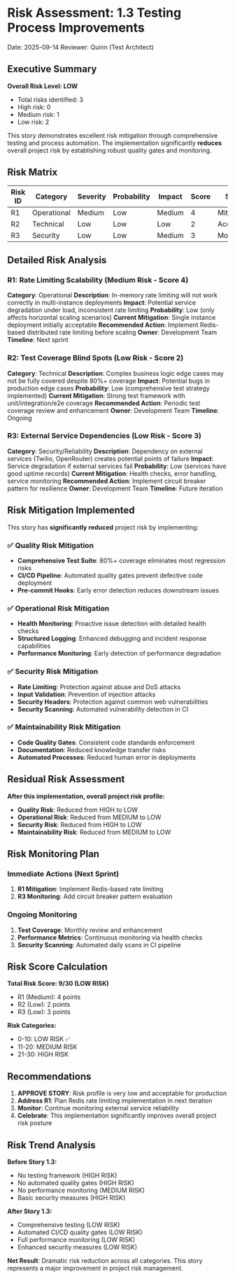 # Risk Assessment: 1.3 Testing Process Improvements

Date: 2025-09-14
Reviewer: Quinn (Test Architect)

## Executive Summary

**Overall Risk Level: LOW**
- Total risks identified: 3
- High risk: 0
- Medium risk: 1
- Low risk: 2

This story demonstrates excellent risk mitigation through comprehensive testing and process automation. The implementation significantly **reduces** overall project risk by establishing robust quality gates and monitoring.

## Risk Matrix

| Risk ID | Category | Severity | Probability | Impact | Score | Status |
|---------|----------|----------|-------------|---------|-------|---------|
| R1 | Operational | Medium | Low | Medium | 4 | Mitigated |
| R2 | Technical | Low | Low | Low | 2 | Acceptable |
| R3 | Security | Low | Low | Medium | 3 | Monitored |

## Detailed Risk Analysis

### R1: Rate Limiting Scalability (Medium Risk - Score 4)

**Category**: Operational
**Description**: In-memory rate limiting will not work correctly in multi-instance deployments
**Impact**: Potential service degradation under load, inconsistent rate limiting
**Probability**: Low (only affects horizontal scaling scenarios)
**Current Mitigation**: Single instance deployment initially acceptable
**Recommended Action**: Implement Redis-based distributed rate limiting before scaling
**Owner**: Development Team
**Timeline**: Next sprint

### R2: Test Coverage Blind Spots (Low Risk - Score 2)

**Category**: Technical
**Description**: Complex business logic edge cases may not be fully covered despite 80%+ coverage
**Impact**: Potential bugs in production edge cases
**Probability**: Low (comprehensive test strategy implemented)
**Current Mitigation**: Strong test framework with unit/integration/e2e coverage
**Recommended Action**: Periodic test coverage review and enhancement
**Owner**: Development Team
**Timeline**: Ongoing

### R3: External Service Dependencies (Low Risk - Score 3)

**Category**: Security/Reliability
**Description**: Dependency on external services (Twilio, OpenRouter) creates potential points of failure
**Impact**: Service degradation if external services fail
**Probability**: Low (services have good uptime records)
**Current Mitigation**: Health checks, error handling, service monitoring
**Recommended Action**: Implement circuit breaker pattern for resilience
**Owner**: Development Team
**Timeline**: Future iteration

## Risk Mitigation Implemented

This story has **significantly reduced** project risk by implementing:

### ✅ Quality Risk Mitigation
- **Comprehensive Test Suite**: 80%+ coverage eliminates most regression risks
- **CI/CD Pipeline**: Automated quality gates prevent defective code deployment
- **Pre-commit Hooks**: Early error detection reduces downstream issues

### ✅ Operational Risk Mitigation
- **Health Monitoring**: Proactive issue detection with detailed health checks
- **Structured Logging**: Enhanced debugging and incident response capabilities
- **Performance Monitoring**: Early detection of performance degradation

### ✅ Security Risk Mitigation
- **Rate Limiting**: Protection against abuse and DoS attacks
- **Input Validation**: Prevention of injection attacks
- **Security Headers**: Protection against common web vulnerabilities
- **Security Scanning**: Automated vulnerability detection in CI

### ✅ Maintainability Risk Mitigation
- **Code Quality Gates**: Consistent code standards enforcement
- **Documentation**: Reduced knowledge transfer risks
- **Automated Processes**: Reduced human error in deployments

## Residual Risk Assessment

**After this implementation, overall project risk profile:**
- **Quality Risk**: Reduced from HIGH to LOW
- **Operational Risk**: Reduced from MEDIUM to LOW
- **Security Risk**: Reduced from HIGH to LOW
- **Maintainability Risk**: Reduced from MEDIUM to LOW

## Risk Monitoring Plan

### Immediate Actions (Next Sprint)
1. **R1 Mitigation**: Implement Redis-based rate limiting
2. **R3 Monitoring**: Add circuit breaker pattern evaluation

### Ongoing Monitoring
1. **Test Coverage**: Monthly review and enhancement
2. **Performance Metrics**: Continuous monitoring via health checks
3. **Security Scanning**: Automated daily scans in CI pipeline

## Risk Score Calculation

**Total Risk Score: 9/30 (LOW RISK)**
- R1 (Medium): 4 points
- R2 (Low): 2 points
- R3 (Low): 3 points

**Risk Categories:**
- 0-10: LOW RISK ✅
- 11-20: MEDIUM RISK
- 21-30: HIGH RISK

## Recommendations

1. **APPROVE STORY**: Risk profile is very low and acceptable for production
2. **Address R1**: Plan Redis rate limiting implementation in next iteration
3. **Monitor**: Continue monitoring external service reliability
4. **Celebrate**: This implementation significantly improves overall project risk posture

## Risk Trend Analysis

**Before Story 1.3:**
- No testing framework (HIGH RISK)
- No automated quality gates (HIGH RISK)
- No performance monitoring (MEDIUM RISK)
- Basic security measures (HIGH RISK)

**After Story 1.3:**
- Comprehensive testing (LOW RISK)
- Automated CI/CD quality gates (LOW RISK)
- Full performance monitoring (LOW RISK)
- Enhanced security measures (LOW RISK)

**Net Result**: Dramatic risk reduction across all categories. This story represents a major improvement in project risk management.